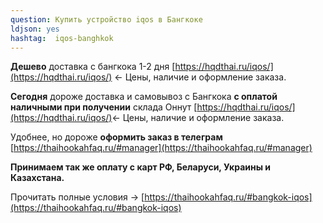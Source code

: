 ```yaml
---
question: Купить устройство iqos в Бангкоке
ldjson: yes
hashtag:  iqos-banghkok
---
```


**Дешево** доставка с бангкока 1-2 дня [https://hqdthai.ru/iqos/](https://hqdthai.ru/iqos/) <- Цены, наличие и оформление заказа.

**Сегодня** дороже доставка и самовывоз с Бангкока **с оплатой наличными при получении** склада Оннут [https://hqdthai.ru/iqos/](https://hqdthai.ru/iqos/)<- Цены, наличие и оформление заказа.

Удобнее, но дороже **оформить заказ в телеграм** [https://thaihookahfaq.ru/#manager](https://thaihookahfaq.ru/#manager)

**Принимаем так же оплату с карт РФ, Беларуси, Украины и Казахстана.**

Прочитать полные условия -> [https://thaihookahfaq.ru/#bangkok-iqos](https://thaihookahfaq.ru/#bangkok-iqos)
